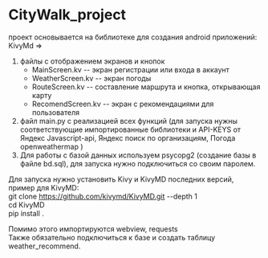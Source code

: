 # CityWalk_project

проект основывается на библиотеке для создания android приложений: KivyMd =>
1. файлы с отображением экранов и кнопок
   - MainScreen.kv -- экран регистрации или входа в аккаунт 
   - WeatherScreen.kv -- экран погоды 
   - RouteScreen.kv -- составление маршрута и кнопка, открывающая карту
   - RecomendScreen.kv -- экран с рекомендациями для пользователя
2. файл main.py с реализацией всех функций (для запуска нужны соответствующие импортированные библиотеки и API-KEYS от Яндекс Javascript-api, Яндекс поиск по организациям, Погода openweathermap )
3. Для работы с базой данных используем psycopg2 (создание базы в файле bd.sql), для запуска нужно подключиться со своим паролем.


Для запуска нужно установить Kivy и KivyMD последних версий, пример для KivyMD: \
git clone https://github.com/kivymd/KivyMD.git --depth 1 \
cd KivyMD \
pip install . 

Помимо этого импортируются webview, requests \
Также обязательно подключиться к базе и создать таблицу weather_recommend.
